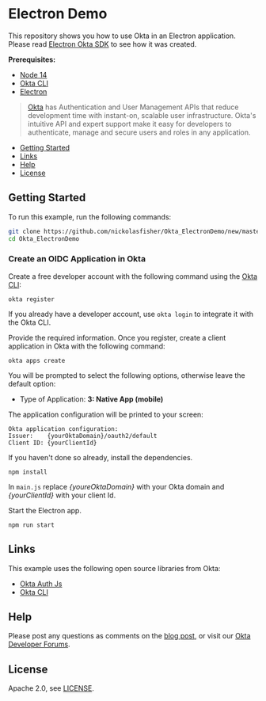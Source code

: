 # Electron Demo

This repository shows you how to use Okta in an Electron application. Please read [Electron Okta SDK][blog] to see how it was created.

**Prerequisites:**

- [Node 14](https://nodejs.org/)
- [Okta CLI](https://cli.okta.com)
- [Electron](https://www.electronjs.org/)

> [Okta](https://developer.okta.com/) has Authentication and User Management APIs that reduce development time with instant-on, scalable user infrastructure. Okta's intuitive API and expert support make it easy for developers to authenticate, manage and secure users and roles in any application.

* [Getting Started](#getting-started)
* [Links](#links)
* [Help](#help)
* [License](#license)

## Getting Started

To run this example, run the following commands:

```bash
git clone https://github.com/nickolasfisher/Okta_ElectronDemo/new/master?readme=1
cd Okta_ElectronDemo
```

### Create an OIDC Application in Okta

Create a free developer account with the following command using the [Okta CLI](https://cli.okta.com):

```shell
okta register
```

If you already have a developer account, use `okta login` to integrate it with the Okta CLI. 

Provide the required information. Once you register, create a client application in Okta with the following command:

```shell
okta apps create
```

You will be prompted to select the following options, otherwise leave the default option:
- Type of Application: **3: Native App (mobile)**

The application configuration will be printed to your screen:

```shell
Okta application configuration:
Issuer:    {yourOktaDomain}/oauth2/default
Client ID: {yourClientId}
```
If you haven't done so already, install the dependencies.

```shell
npm install
```

In `main.js` replace *{youreOktaDomain}* with your Okta domain and *{yourClientId}* with your client Id.

Start the Electron app.

```shell
npm run start
```

## Links

This example uses the following open source libraries from Okta:

* [Okta Auth Js](https://github.com/okta/okta-auth-js)
* [Okta CLI](https://github.com/okta/okta-cli)

## Help

Please post any questions as comments on the [blog post][blog], or visit our [Okta Developer Forums](https://devforum.okta.com/).

## License

Apache 2.0, see [LICENSE](LICENSE).

[blog]: https://developer.okta.com/blog/2021/xyz
